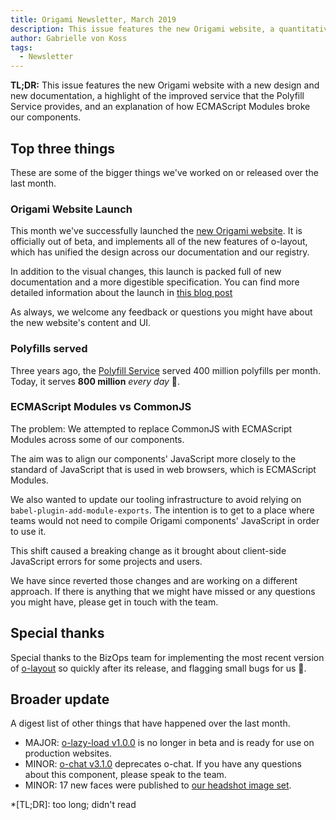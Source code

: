 ```yaml
---
title: Origami Newsletter, March 2019
description: This issue features the new Origami website, a quantitative change in the Polyfill Service's capacity and a clarification on a problem we introduced—and promptly recitified—regarding our components
author: Gabrielle von Koss
tags:
  - Newsletter
---
```


**TL;DR:** This issue features the new Origami website with a new design and new documentation, a highlight of the improved service that the Polyfill Service provides, and an explanation of how ECMAScript Modules broke our components.

## Top three things

These are some of the bigger things we've worked on or released over the last month.

### Origami Website Launch

This month we've successfully launched the [new Origami website](https://origamit.ft.com). It is officially out of beta, and implements all of the new features of o-layout, which has unified the design across our documentation and our registry. 

In addition to the visual changes, this launch is packed full of new documentation and a more digestible specification. You can find more detailed information about the launch in [this blog post](https://origami.ft.com/blog/2019/03/11/site-update)

As always, we welcome any feedback or questions you might have about the new website's content and UI.

### Polyfills served

Three years ago, the [Polyfill Service](https://polyfill.io) served 400 million polyfills per month. Today, it serves **800 million** _every day_ 💪.

### ECMAScript Modules vs CommonJS

The problem: We attempted to replace CommonJS with ECMAScript Modules across some of our components.

The aim was to align our components' JavaScript more closely to the standard of JavaScript that is used in web browsers, which is ECMAScript Modules. 

We also wanted to update our tooling infrastructure to avoid relying on `babel-plugin-add-module-exports`. The intention is to get to a place where teams would not need to compile Origami components' JavaScript in order to use it.

This shift caused a breaking change as it brought about client-side JavaScript errors for some projects and users. 

We have since reverted those changes and are working on a different approach. If there is anything that we might have missed or any questions you might have, please get in touch with the team.

## Special thanks

Special thanks to the BizOps team for implementing the most recent version of <a href="https://registry.origami.ft.com/components/o-layout?brand=internal" target="_blank">o-layout</a> so quickly after its release, and flagging small bugs for us 🙌.

## Broader update

A digest list of other things that have happened over the last month.

  - MAJOR: [o-lazy-load v1.0.0](https://registry.origami.ft.com/components/o-lazy-load@1.0.0) is no longer in beta and is ready for use on production websites.
  - MINOR: [o-chat v3.1.0](https://registry.origami.ft.com/components/o-chat@3.1.0) deprecates o-chat. If you have any questions about this component, please speak to the team.
  - MINOR: 17 new faces were published to [our headshot image set](https://registry.origami.ft.com/components/headshot-images).

*[TL;DR]: too long; didn't read
